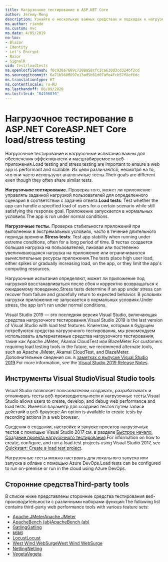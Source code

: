 ```yaml
---
title: Нагрузочное тестирование в ASP.NET Core
author: Jeremy-Meng
description: Узнайте о нескольких важных средствах и подходах к нагрузочному тестированию приложений ASP.NET Core.
ms.author: riande
ms.custom: mvc
ms.date: 4/05/2019
no-loc:
- Blazor
- Identity
- Let's Encrypt
- Razor
- SignalR
uid: test/loadtests
ms.openlocfilehash: f0c930a7689c7288a58cfc3ca630d3cd324bf2cd
ms.sourcegitcommit: 6a71b560d897e13ad5b61d07afe4fcb57f8ef6dc
ms.translationtype: HT
ms.contentlocale: ru-RU
ms.lasthandoff: 06/09/2020
ms.locfileid: "84106810"
---
```

# <a name="aspnet-core-loadstress-testing"></a><span data-ttu-id="bcf25-103">Нагрузочное тестирование в ASP.NET Core</span><span class="sxs-lookup"><span data-stu-id="bcf25-103">ASP.NET Core load/stress testing</span></span>

<span data-ttu-id="bcf25-104">Нагрузочное тестирование и нагрузочные испытания важны для обеспечения эффективности и масштабируемости веб-приложения.</span><span class="sxs-lookup"><span data-stu-id="bcf25-104">Load testing and stress testing are important to ensure a web app is performant and scalable.</span></span> <span data-ttu-id="bcf25-105">Их цели различаются, несмотря на то, что они часто используют аналогичные тесты.</span><span class="sxs-lookup"><span data-stu-id="bcf25-105">Their goals are different even though they often share similar tests.</span></span>

<span data-ttu-id="bcf25-106">**Нагрузочное тестирование.** Проверка того, может ли приложение управлять заданной нагрузкой пользователей для определенного сценария в соответствии с задачей ответа.</span><span class="sxs-lookup"><span data-stu-id="bcf25-106">**Load tests**: Test whether the app can handle a specified load of users for a certain scenario while still satisfying the response goal.</span></span> <span data-ttu-id="bcf25-107">Приложение запускается в нормальных условиях.</span><span class="sxs-lookup"><span data-stu-id="bcf25-107">The app is run under normal conditions.</span></span>

<span data-ttu-id="bcf25-108">**Нагрузочные тесты.** Проверка стабильности приложений при выполнении в экстремальных условиях, часто в течение длительного периода времени.</span><span class="sxs-lookup"><span data-stu-id="bcf25-108">**Stress tests**: Test app stability when running under extreme conditions, often for a long period of time.</span></span> <span data-ttu-id="bcf25-109">В тестах создается большая нагрузка на пользователей, пиковая или постепенно увеличивающаяся нагрузка на приложение или ограничиваются вычислительные ресурсы приложения.</span><span class="sxs-lookup"><span data-stu-id="bcf25-109">The tests place high user load, either spikes or gradually increasing load, on the app, or they limit the app's computing resources.</span></span>

<span data-ttu-id="bcf25-110">Нагрузочные испытания определяют, может ли приложение под нагрузкой восстанавливаться после сбоя и корректно возвращаться к ожидаемому поведению.</span><span class="sxs-lookup"><span data-stu-id="bcf25-110">Stress tests determine if an app under stress can recover from failure and gracefully return to expected behavior.</span></span> <span data-ttu-id="bcf25-111">В условиях нагрузки приложение не запускается в нормальных условиях.</span><span class="sxs-lookup"><span data-stu-id="bcf25-111">Under stress, the app isn't run under normal conditions.</span></span>

<span data-ttu-id="bcf25-112">Visual Studio 2019 — это последняя версия Visual Studio, включающая средства нагрузочного тестирования.</span><span class="sxs-lookup"><span data-stu-id="bcf25-112">Visual Studio 2019 is the last version of Visual Studio with load test features.</span></span> <span data-ttu-id="bcf25-113">Клиентам, которым в будущем потребуются средства нагрузочного тестирования, мы рекомендуем использовать альтернативные средства нагрузочного тестирования, такие как Apache JMeter, Akamai CloudTest или BlazeMeter.</span><span class="sxs-lookup"><span data-stu-id="bcf25-113">For customers requiring load testing tools in the future, we recommend alternate tools, such as Apache JMeter, Akamai CloudTest, and BlazeMeter.</span></span> <span data-ttu-id="bcf25-114">Дополнительные сведения см. в [заметках о выпуске Visual Studio 2019](/visualstudio/releases/2019/release-notes-v16.0#test-tools).</span><span class="sxs-lookup"><span data-stu-id="bcf25-114">For more information, see the [Visual Studio 2019 Release Notes](/visualstudio/releases/2019/release-notes-v16.0#test-tools).</span></span>

## <a name="visual-studio-tools"></a><span data-ttu-id="bcf25-115">Инструменты Visual Studio</span><span class="sxs-lookup"><span data-stu-id="bcf25-115">Visual Studio tools</span></span>

<span data-ttu-id="bcf25-116">Visual Studio позволяет пользователям создавать, разрабатывать и отлаживать тесты веб-производительности и нагрузочные тесты.</span><span class="sxs-lookup"><span data-stu-id="bcf25-116">Visual Studio allows users to create, develop, and debug web performance and load tests.</span></span> <span data-ttu-id="bcf25-117">Имеется параметр для создания тестов путем записи действий в веб-браузере.</span><span class="sxs-lookup"><span data-stu-id="bcf25-117">An option is available to create tests by recording actions in a web browser.</span></span>

<span data-ttu-id="bcf25-118">Сведения о создании, настройке и запуске проектов нагрузочных тестов с помощью Visual Studio 2017 см. в разделе [Быстрое начало. Создание проекта нагрузочного тестирования](/visualstudio/test/quickstart-create-a-load-test-project?view=vs-2017).</span><span class="sxs-lookup"><span data-stu-id="bcf25-118">For information on how to create, configure, and run a load test projects using Visual Studio 2017, see [Quickstart: Create a load test project](/visualstudio/test/quickstart-create-a-load-test-project?view=vs-2017).</span></span>

<span data-ttu-id="bcf25-119">Нагрузочные тесты можно настроить для локального запуска или запуска в облаке с помощью Azure DevOps.</span><span class="sxs-lookup"><span data-stu-id="bcf25-119">Load tests can be configured to run on-premise or run in the cloud using Azure DevOps.</span></span>

## <a name="third-party-tools"></a><span data-ttu-id="bcf25-120">Сторонние средства</span><span class="sxs-lookup"><span data-stu-id="bcf25-120">Third-party tools</span></span>

<span data-ttu-id="bcf25-121">В списке ниже представлены сторонние средства тестирования веб-производительности с различными наборами функций:</span><span class="sxs-lookup"><span data-stu-id="bcf25-121">The following list contains third-party web performance tools with various feature sets:</span></span>

* [<span data-ttu-id="bcf25-122">Apache JMeter</span><span class="sxs-lookup"><span data-stu-id="bcf25-122">Apache JMeter</span></span>](https://jmeter.apache.org/)
* [<span data-ttu-id="bcf25-123">ApacheBench (ab)</span><span class="sxs-lookup"><span data-stu-id="bcf25-123">ApacheBench (ab)</span></span>](https://httpd.apache.org/docs/2.4/programs/ab.html)
* [<span data-ttu-id="bcf25-124">Gatling</span><span class="sxs-lookup"><span data-stu-id="bcf25-124">Gatling</span></span>](https://gatling.io/)
* [<span data-ttu-id="bcf25-125">k6</span><span class="sxs-lookup"><span data-stu-id="bcf25-125">k6</span></span>](https://k6.io)
* [<span data-ttu-id="bcf25-126">Locust</span><span class="sxs-lookup"><span data-stu-id="bcf25-126">Locust</span></span>](https://locust.io/)
* [<span data-ttu-id="bcf25-127">West Wind WebSurge</span><span class="sxs-lookup"><span data-stu-id="bcf25-127">West Wind WebSurge</span></span>](https://websurge.west-wind.com/)
* [<span data-ttu-id="bcf25-128">Netling</span><span class="sxs-lookup"><span data-stu-id="bcf25-128">Netling</span></span>](https://github.com/hallatore/Netling)
* [<span data-ttu-id="bcf25-129">Vegeta</span><span class="sxs-lookup"><span data-stu-id="bcf25-129">Vegeta</span></span>](https://github.com/tsenart/vegeta)

